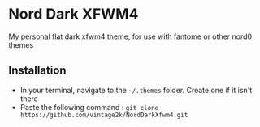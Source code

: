 # Nord Dark XFWM4
My personal flat dark xfwm4 theme, for use with fantome or other nord0 themes

## Installation
- In your terminal, navigate to the `~/.themes` folder. Create one if it isn't there
- Paste the following command : `git clone https://github.com/vintage2k/NordDarkXfwm4.git`
